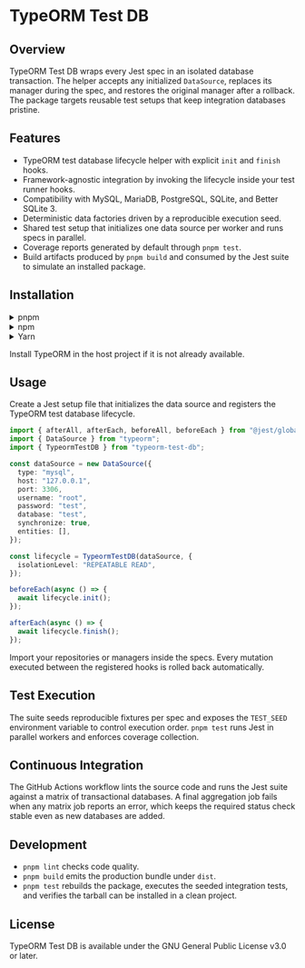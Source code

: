 # TypeORM Test DB

## Overview

TypeORM Test DB wraps every Jest spec in an isolated database transaction. The helper accepts any initialized `DataSource`, replaces its manager during the spec, and restores the original manager after a rollback. The package targets reusable test setups that keep integration databases pristine.

## Features

- TypeORM test database lifecycle helper with explicit `init` and `finish` hooks.
- Framework-agnostic integration by invoking the lifecycle inside your test runner hooks.
- Compatibility with MySQL, MariaDB, PostgreSQL, SQLite, and Better SQLite 3.
- Deterministic data factories driven by a reproducible execution seed.
- Shared test setup that initializes one data source per worker and runs specs in parallel.
- Coverage reports generated by default through `pnpm test`.
- Build artifacts produced by `pnpm build` and consumed by the Jest suite to simulate an installed package.

## Installation

<details>
<summary>pnpm</summary>

```bash
pnpm add -D typeorm-test-db
pnpm add typeorm
```

</details>

<details>
<summary>npm</summary>

```bash
npm install -D typeorm-test-db
npm install typeorm
```

</details>

<details>
<summary>Yarn</summary>

```bash
yarn add -D typeorm-test-db
yarn add typeorm
```

</details>

Install TypeORM in the host project if it is not already available.

## Usage

Create a Jest setup file that initializes the data source and registers the TypeORM test database lifecycle.

```typescript
import { afterAll, afterEach, beforeAll, beforeEach } from "@jest/globals";
import { DataSource } from "typeorm";
import { TypeormTestDB } from "typeorm-test-db";

const dataSource = new DataSource({
  type: "mysql",
  host: "127.0.0.1",
  port: 3306,
  username: "root",
  password: "test",
  database: "test",
  synchronize: true,
  entities: [],
});

const lifecycle = TypeormTestDB(dataSource, {
  isolationLevel: "REPEATABLE READ",
});

beforeEach(async () => {
  await lifecycle.init();
});

afterEach(async () => {
  await lifecycle.finish();
});
```

Import your repositories or managers inside the specs. Every mutation executed between the registered hooks is rolled back automatically.

## Test Execution

The suite seeds reproducible fixtures per spec and exposes the `TEST_SEED` environment variable to control execution order. `pnpm test` runs Jest in parallel workers and enforces coverage collection.

## Continuous Integration

The GitHub Actions workflow lints the source code and runs the Jest suite against a matrix of transactional databases. A final aggregation job fails when any matrix job reports an error, which keeps the required status check stable even as new databases are added.

## Development

- `pnpm lint` checks code quality.
- `pnpm build` emits the production bundle under `dist`.
- `pnpm test` rebuilds the package, executes the seeded integration tests, and verifies the tarball can be installed in a clean project.

## License

TypeORM Test DB is available under the GNU General Public License v3.0 or later.
